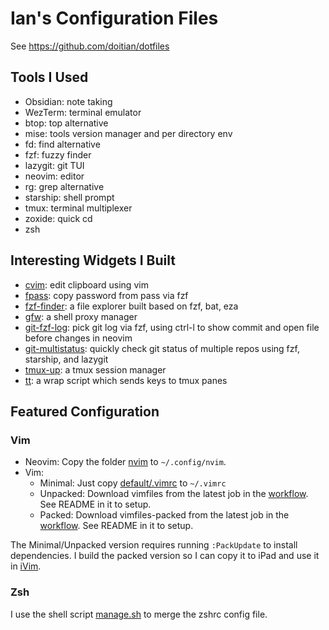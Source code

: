 # Ian's Configuration Files

See https://github.com/doitian/dotfiles

## Tools I Used

-   Obsidian: note taking
-   WezTerm: terminal emulator
-   btop: top alternative
-   mise: tools version manager and per directory env
-   fd: find alternative
-   fzf: fuzzy finder
-   lazygit: git TUI
-   neovim: editor
-   rg: grep alternative
-   starship: shell prompt
-   tmux: terminal multiplexer
-   zoxide: quick cd
-   zsh

## Interesting Widgets I Built

-   [cvim]: edit clipboard using vim
-   [fpass]: copy password from pass via fzf
-   [fzf-finder]: a file explorer built based on fzf, bat, eza
-   [gfw]: a shell proxy manager
-   [git-fzf-log]: pick git log via fzf, using ctrl-l to show commit and open file before changes in neovim
-   [git-multistatus]: quickly check git status of multiple repos using fzf, starship, and lazygit
-   [tmux-up]: a tmux session manager
-   [tt]: a wrap script which sends keys to tmux panes

[cvim]: https://github.com/doitian/dotfiles-public/blob/master/default/bin/cvim
[fpass]: https://github.com/doitian/dotfiles-public/blob/master/default/bin/fpass
[fzf-finder]: https://github.com/doitian/dotfiles-public/blob/master/default/bin/fzf-finder
[gfw]: https://github.com/doitian/dotfiles-public/blob/master/default/bin/gfw
[git-fzf-log]: https://github.com/doitian/dotfiles-public/blob/master/default/bin/gig-fzf-log
[git-multistatus]: https://github.com/doitian/dotfiles-public/blob/master/default/bin/git-multistatus
[tmux-up]: https://github.com/doitian/dotfiles-public/blob/master/default/bin/tmux-up
[tt]: https://github.com/doitian/dotfiles-public/blob/master/default/bin/tt

## Featured Configuration

### Vim

-   Neovim: Copy the folder [nvim] to `~/.config/nvim`.
-   Vim:
    -   Minimal: Just copy [default/.vimrc][vimrc] to `~/.vimrc`
    -   Unpacked: Download vimfiles from the latest job in the [workflow]. See README in it to setup.
    -   Packed: Download vimfiles-packed from the latest job in the [workflow]. See README in it to setup.

The Minimal/Unpacked version requires running `:PackUpdate` to install dependencies.
I build the packed version so I can copy it to iPad and use it in [iVim].

### Zsh

I use the shell script [manage.sh](https://github.com/doitian/dotfiles/blob/master/manage.sh) to merge the zshrc config file.

[nvim]: https://github.com/doitian/dotfiles-public/tree/master/nvim
[vimrc]: https://github.com/doitian/dotfiles-public/blob/master/default/.vimrc
[workflow]: https://github.com/doitian/dotfiles-public/actions/workflows/package-vimfiles.yml
[iVim]: https://apps.apple.com/us/app/ivim/id1266544660
